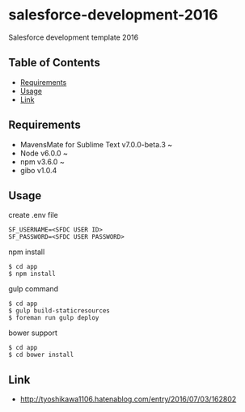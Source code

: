 # salesforce-development-2016
Salesforce development template 2016

## Table of Contents
- [Requirements](#requirements)
- [Usage](#usage)
- [Link](#link)

## Requirements
- MavensMate for Sublime Text v7.0.0-beta.3 ~
- Node v6.0.0 ~
- npm v3.6.0 ~
- gibo v1.0.4

## Usage
create .env file
```app/.env
SF_USERNAME=<SFDC USER ID>
SF_PASSWORD=<SFDC USER PASSWORD>
```

npm install
```
$ cd app
$ npm install
```

gulp command
```
$ cd app
$ gulp build-staticresources
$ foreman run gulp deploy
```

bower support
```
$ cd app
$ cd bower install
```

## Link
- http://tyoshikawa1106.hatenablog.com/entry/2016/07/03/162802
